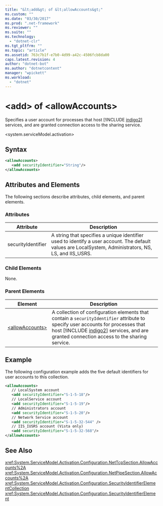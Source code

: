```yaml
---
title: "&lt;add&gt; of &lt;allowAccounts&gt;"
ms.custom: ""
ms.date: "03/30/2017"
ms.prod: ".net-framework"
ms.reviewer: ""
ms.suite: ""
ms.technology: 
  - "dotnet-clr"
ms.tgt_pltfrm: ""
ms.topic: "article"
ms.assetid: 763c7b1f-e7b0-4d99-a42c-4506fcb8da00
caps.latest.revision: 4
author: "dotnet-bot"
ms.author: "dotnetcontent"
manager: "wpickett"
ms.workload: 
  - "dotnet"
---
```

# &lt;add&gt; of &lt;allowAccounts&gt;
Specifies a user account for processes that host [!INCLUDE [indigo2](../../../../../includes/indigo2-md.md)] services, and are granted connection access to the sharing service.  

 \<system.serviceModel.activation>  

## Syntax  

```xml  
<allowAccounts>  
   <add securityIdentifier="String"/>  
</allowAccounts>  
```  

## Attributes and Elements  
 The following sections describe attributes, child elements, and parent elements.  

### Attributes  

|Attribute|Description|  
|---------------|-----------------|  
|securityIdentifier|A string that specifies a unique identifier used to identify a user account. The default values are LocalSystem, Administrators, NS, LS, and IIS_USRS.|  

### Child Elements  
 None.  

### Parent Elements  


|                                              Element                                              |                                                                                                                              Description                                                                                                                              |
|---------------------------------------------------------------------------------------------------|-----------------------------------------------------------------------------------------------------------------------------------------------------------------------------------------------------------------------------------------------------------------------|
| [\<allowAccounts>](../../../../../docs/framework/configure-apps/file-schema/wcf/allowaccounts.md) | A collection of configuration elements that contain a `securityIdentifier` attribute to specify user accounts for processes that host [!INCLUDE [indigo2](../../../../../includes/indigo2-md.md)] services, and are granted connection access to the sharing service. |

## Example  
 The following configuration example adds the five default identifiers for user accounts to this collection.  

```xml  
<allowAccounts>  
   // LocalSystem account  
   <add securityIdentifier="S-1-5-18"/>  
   // LocalService account  
   <add securityIdentifier="S-1-5-19"/>  
   // Administrators account  
   <add securityIdentifier="S-1-5-20"/>  
   // Network Service account  
   <add securityIdentifier="S-1-5-32-544" />  
   // IIS_IUSRS account (Vista only)  
   <add securityIdentifier="S-1-5-32-568"/>  
</allowAccounts>  
```  

## See Also  
 <xref:System.ServiceModel.Activation.Configuration.NetTcpSection.AllowAccounts%2A>  
 <xref:System.ServiceModel.Activation.Configuration.NetPipeSection.AllowAccounts%2A>  
 <xref:System.ServiceModel.Activation.Configuration.SecurityIdentifierElementCollection>  
 <xref:System.ServiceModel.Activation.Configuration.SecurityIdentifierElement>
